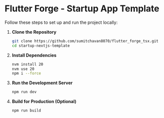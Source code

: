 # Flutter Forge - Startup App Template



Follow these steps to set up and run the project locally:

1. **Clone the Repository**
   ```sh
   git clone https://github.com/sumitchavan8070/flutter_forge_tsx.git
   cd startup-nextjs-template
   ```

2. **Install Dependencies**
   ```sh
   nvm install 20
   nvm use 20
   npm i --force
   ```

3. **Run the Development Server**
   ```sh
   npm run dev
   ```

4. **Build for Production (Optional)**
   ```sh
   npm run build
   ```

